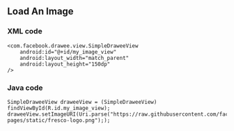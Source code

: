 ## Load An Image

### XML code
    <com.facebook.drawee.view.SimpleDraweeView
        android:id="@+id/my_image_view"
        android:layout_width="match_parent"
        android:layout_height="150dp"
    />

### Java code
    SimpleDraweeView draweeView = (SimpleDraweeView) findViewById(R.id.my_image_view);
    draweeView.setImageURI(Uri.parse("https://raw.githubusercontent.com/facebook/fresco/gh-pages/static/fresco-logo.png"););


